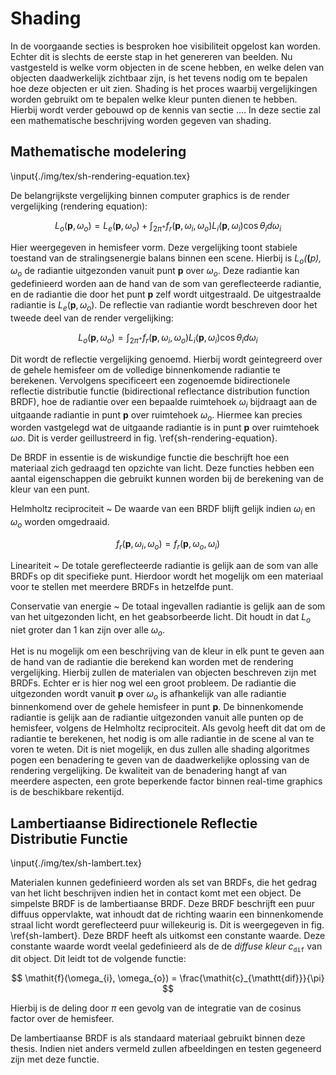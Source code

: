 # Shading

In de voorgaande secties is besproken hoe visibiliteit opgelost kan worden. 
Echter dit is slechts de eerste stap in het genereren van beelden. Nu 
vastgesteld is welke vorm objecten in de scene hebben, en welke delen van 
objecten daadwerkelijk zichtbaar zijn, is het tevens nodig om te bepalen hoe 
deze objecten er uit zien. Shading is het proces waarbij vergelijkingen worden
gebruikt om te bepalen welke kleur punten dienen te hebben. Hierbij wordt verder
gebouwd op de kennis van sectie .... In deze sectie zal een mathematische 
beschrijving worden gegeven van shading.

## Mathematische modelering

\input{./img/tex/sh-rendering-equation.tex}

De belangrijkste vergelijking binnen computer graphics is de render 
vergelijking (rendering equation):

$$ \mathit{L_{o}}(\mathbf{p}, \omega_{o}) = \mathit{L_{e}}(\mathbf{p}, \omega_{o}) + \int_{2\pi^{+}} \mathit{f_{r}}(\mathbf{p}, \omega_{i}, \omega_{o})\mathit{L_{i}}(\mathbf{p}, \omega_{i})\cos\theta_{i}d\omega_{i}$$

Hier weergegeven in hemisfeer vorm. Deze vergelijking toont stabiele toestand
van de stralingsenergie balans binnen een scene. Hierbij is 
$\mathit{L_{o}(\mathbf(p), \omega_{o}}$ de radiantie uitgezonden vanuit punt
$\mathbf{p}$ over $\omega_{o}$. Deze radiantie kan gedefinieerd worden aan de 
hand van de som van gereflecteerde radiantie, en de radiantie die door het punt
$\mathbf{p}$ zelf wordt uitgestraald. De uitgestraalde radiantie is 
$\mathit{L_{e}}(\mathbf{p}, \omega_{o})$. De reflectie van radiantie wordt 
beschreven door het tweede deel van de render vergelijking:

$$  \mathit{L_{o}}(\mathbf{p}, \omega_{o}) = \int_{2\pi^{+}} \mathit{f_{r}}(\mathbf{p}, \omega_{i}, \omega_{o})\mathit{L_{i}}(\mathbf{p}, \omega_{i})\cos\theta_{i}d\omega_{i} $$

Dit wordt de reflectie vergelijking genoemd. Hierbij wordt geintegreerd over de
gehele hemisfeer om de volledige binnenkomende radiantie te berekenen. 
Vervolgens specificeert een zogenoemde bidirectionele reflectie distributie 
functie  (bidirectional reflectance distribution function BRDF), hoe de 
radiantie over een bepaalde ruimtehoek $\omega_{i}$ bijdraagt aan de uitgaande 
radiantie in punt $\mathbf{p}$ over ruimtehoek $\omega_{o}$. 
Hiermee kan precies worden vastgelegd wat de uitgaande radiantie is in punt
$\mathbf{p}$ over ruimtehoek $\omega{o}$. Dit is verder geillustreerd in fig.
\ref{sh-rendering-equation}.

De BRDF in essentie is de wiskundige functie die beschrijft hoe een materiaal
zich gedraagd ten opzichte van licht. Deze functies hebben een aantal 
eigenschappen die gebruikt kunnen worden bij de berekening van de kleur van 
een punt.  


Helmholtz reciprociteit
  ~ De waarde van een BRDF blijft gelijk indien $\omega_{i}$ en $\omega_{o}$ 
    worden omgedraaid. 
    
$$ \mathit{f_r}(\mathbf{p}, \omega_{i}, \omega_{o}) = \mathit{f_r}(\mathbf{p}, \omega_{o}, \omega_{i}) $$  


Lineariteit
  ~ De totale gereflecteerde radiantie is gelijk aan de som van alle BRDFs 
    op dit specifieke punt. Hierdoor wordt het mogelijk om een materiaal voor te
    stellen met meerdere BRDFs in hetzelfde punt.  
    
Conservatie van energie
  ~ De totaal ingevallen radiantie is gelijk aan de som van het uitgezonden 
    licht, en het geabsorbeerde licht. Dit houdt in dat $\mathit{L_{o}}$ niet
    groter dan 1 kan zijn over alle $\omega_{o}$.
   
   
Het is nu mogelijk om een beschrijving van de kleur in elk punt te geven aan de
hand van de radiantie die berekend kan worden met de rendering vergelijking.
Hierbij zullen de materialen van objecten beschreven zijn met BRDFs.
Echter er is hier nog wel een groot probleem. De radiantie die uitgezonden
wordt vanuit $\mathbf{p}$ over $\omega_{o}$ is afhankelijk van alle 
radiantie binnenkomend over de gehele hemisfeer in punt $\mathbf{p}$. 
De binnenkomende radiantie is gelijk aan de radiantie uitgezonden vanuit
alle punten op de hemisfeer, volgens de Helmholtz reciprociteit. Als gevolg
heeft dit dat om de radiantie te berekenen, het nodig is om alle radiantie 
in de scene al van te voren te weten. Dit is niet mogelijk, en dus zullen
alle shading algoritmes pogen een benadering te geven van de daadwerkelijke
oplossing van de rendering vergelijking. De kwaliteit van de benadering hangt
af van meerdere aspecten, een grote beperkende factor binnen real-time graphics
is de beschikbare rekentijd.

## Lambertiaanse Bidirectionele Reflectie Distributie Functie

\input{./img/tex/sh-lambert.tex}

Materialen kunnen gedefinieerd worden als set van BRDFs, die het gedrag van het
licht beschrijven indien het in contact komt met een object. De simpelste BRDF 
is de lambertiaanse BRDF. Deze BRDF beschrijft een puur diffuus oppervlakte, 
wat inhoudt dat de richting waarin een binnenkomende straal licht wordt
gereflecteerd puur willekeurig is. Dit is weergegeven in fig. \ref{sh-lambert}.
Deze BRDF heeft als uitkomst een constante waarde. Deze constante waarde wordt 
veelal gedefinieerd als de de *diffuse kleur* $\mathit{c}_{\mathtt{dif}}$ van 
dit object. Dit leidt tot de volgende functie:

$$ \mathit{f}(\omega_{i}, \omega_{o}) = \frac{\mathit{c}_{\mathtt{dif}}}{\pi} $$

Hierbij is de deling door $\pi$ een gevolg van de integratie van de cosinus
factor over de hemisfeer. 

De lambertiaanse BRDF is als standaard materiaal gebruikt binnen deze thesis. 
Indien niet anders vermeld zullen afbeeldingen en testen gegeneerd zijn met 
deze functie.

